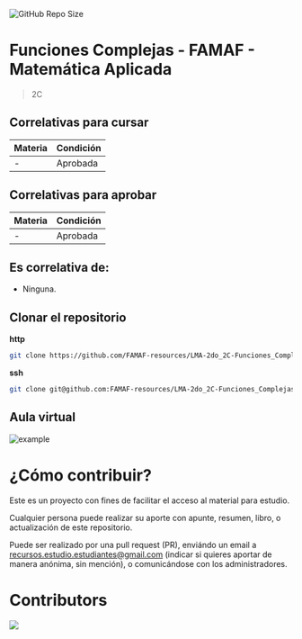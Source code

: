 ![GitHub Repo Size](https://img.shields.io/github/repo-size/FAMAF-resources/LMA-2do_2C-Funciones_Complejas-FAMAF)

# Funciones Complejas - FAMAF - Matemática Aplicada

> 2C

## Correlativas para **cursar**

| Materia               | Condición    |
| --------------------- | ------------ |
| -   | Aprobada     |

## Correlativas para **aprobar**

| Materia               | Condición    |
| --------------------- | ------------ |
| -   | Aprobada     |

## Es correlativa de:

- Ninguna.

## Clonar el repositorio

**http**

```bash
git clone https://github.com/FAMAF-resources/LMA-2do_2C-Funciones_Complejas-FAMAF.git
```

**ssh**

```bash
git clone git@github.com:FAMAF-resources/LMA-2do_2C-Funciones_Complejas-FAMAF.git
```

## Aula virtual

![example](url)

# ¿Cómo contribuir?

Este es un proyecto con fines de facilitar el acceso al material para estudio.

Cualquier persona puede realizar su aporte con apunte, resumen, libro, o actualización de este repositorio.

Puede ser realizado por una pull request (PR), enviándo un email a recursos.estudio.estudiantes@gmail.com (indicar si quieres aportar de manera anónima, sin mención), o comunicándose con los administradores.

# Contributors
<a href="https://github.com/FAMAF-resources/LMA-2do_2C-Funciones_Complejas-FAMAF/graphs/contributors">
  <img src="https://contrib.rocks/image?repo=FAMAF-resources/LMA-2do_2C-Funciones_Complejas-FAMAF"/>
</a>
